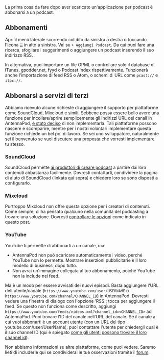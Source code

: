 La prima cosa da fare dopo aver scaricato un'applicazione per podcast è abbonarsi
a un podcast.

## Abbonamenti

Apri il menù laterale scorrendo col dito da sinistra a destra o toccando l'icona
`☰` in alto a sinistra. Vai su `+ Aggiungi Podcast`. Da qui puoi fare una
ricerca, sfogliare i suggerimenti o aggiungere un podcast inserendo il suo
indirizzo RSS.

In alternativa, puoi importare un file OPML o controllare solo il database di
iTunes, gpodder.net, fyyd o Podcast Index rispettivamente. Funzionerà anche
l'importazione di feed RSS o Atom, o schemi di URL come `pcast://` e `itpc://`.

## Abbonarsi a servizi di terzi

Abbiamo ricevuto alcune richieste di aggiungere il supporto per piattaforme come
SoundCloud, Mixcloud e simili. Sebbene possa essere bello avere una funzione per
incollare/aprire semplicemente gli indirizzi URL dei canali in AntennaPod, [è
stato deciso](https://github.com/AntennaPod/AntennaPod/issues/1297) di non
implementarla. Tali piattaforme possono nascere e scomparire, mentre per i
nostri volontari implementare questa funzione richiede un bel po' di lavoro. Se
sei uno sviluppatore, naturalmente sei il benvenuto se vuoi discutere una
proposta che vorresti implementare tu stesso.

### SoundCloud

SoundCloud permette [ai produttori di creare
podcast](https://help.soundcloud.com/hc/en-us/articles/115003451347-Adding-tracks-to-your-RSS-feed)
a partire dai loro contenuti abbastanza facilmente. Dovresti contattarli,
condividere la pagina di aiuto di SoundCloud (linkata qui sopra) e chiedere loro
se sono disposti a configurarlo.

### Mixcloud

Purtroppo Mixcloud non offre questa opzione per i creatori di contenuti. Come
sempre, ci ha pensato qualcuno nella comunità del podcasting a trovare una
soluzione. Dovresti [controllare le
opzioni](https://www.openparenthesis.org/2015/01/05/mixcloud-to-rss-with-enclosures)
come indicato in questo post.

### YouTube

YouTube ti permette di abbonarti a un canale, ma:

- AntennaPod non può scaricare automaticamente i video, perché YouTube non lo
permette. Mostrare inserzioni pubblicitarie è il loro modello di business,
dopo tutto.
- Non avrai un'immagine collegata al tuo abbonamento, poiché YouTube non la
include nei feed.

Ma è un modo per essere avvisati dei nuovi episodi. Basta aggiungere l'URL
dell'utente/canale (`https://www.youtube.com/user/USERNAME` o
`https://www.youtube.com/channel/CHANNEL_ID`) in AntennaPod. Dovresti vedere una
finestra di dialogo con l'opzione 'RSS'; tocca per aggiungere il feed. Se questo
non funziona come descritto, aggiungi
`https://www.youtube.com/feeds/videos.xml?channel_id=<CHANNEL_ID>` ad
AntennaPod. Puoi trovare l'ID del canale nell'URL del canale. Se il canale a cui
vuoi abbonarti è un account utente (con un URL del tipo
youtube.com/user/UserName), puoi contattare l'utente per chiedergli qual è il
suo channel ID (qui è spiegato [come gli utenti possono trovare il loro channel
id](https://support.google.com/youtube/answer/3250431?hl=en)).

Non abbiamo informazioni su altre piattaforme, come puoi vedere. Saremo lieti di
includerle qui se condividerai le tue osservazioni tramite il
[forum](https://forum.antennapod.org/).
